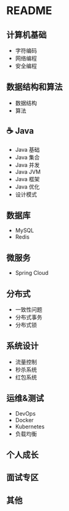 # README

## 计算机基础

* 字符编码
* 网络编程
* 安全编程

## 数据结构和算法

* 数据结构
* 算法

## ☕ Java

* Java 基础
* Java 集合
* Java 并发
* Java JVM
* Java 框架
* Java 优化
* 设计模式

## 数据库

* MySQL
* Redis

## 微服务

* Spring Cloud

## 分布式

* 一致性问题
* 分布式事务
* 分布式锁

## 系统设计

* 流量控制
* 秒杀系统
* 红包系统

## 运维&测试

* DevOps
* Docker
* Kubernetes
* 负载均衡

## 个人成长

## 面试专区

## 其他

